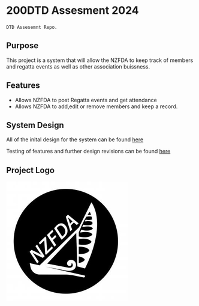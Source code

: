 # 200DTD Assesment 2024
    DTD Assesemnt Repo.

## Purpose
This project is a system that will allow the NZFDA to keep track of members and regatta events as well as other association buissness.

## Features
- Allows NZFDA to post Regatta events and get attendance
- Allows NZFDA to add,edit or remove members and keep a record.

## System Design
All of the inital design for the system can be found [here](Design.md)

Testing of features and further design revisions can be found [here](Testing.md)

## Project Logo
![NZFDA](<images/Logo_NZ Flying Dutchman Assn.jpg>)